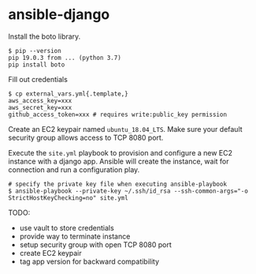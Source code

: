 # ansible-django

Install the boto library.
```
$ pip --version
pip 19.0.3 from ... (python 3.7)
pip install boto
```

Fill out credentials
```
$ cp external_vars.yml{.template,}
aws_access_key=xxx
aws_secret_key=xxx
github_access_token=xxx # requires write:public_key permission
```

Create an EC2 keypair named `ubuntu_18.04_LTS`.
Make sure your default security group allows access to TCP 8080 port.

Execute the `site.yml` playbook to provision and configure a new EC2 instance with a django app. Ansible will create the instance, wait for connection and run a configuration play.
```
# specify the private key file when executing ansible-playbook
$ ansible-playbook --private-key ~/.ssh/id_rsa --ssh-common-args="-o StrictHostKeyChecking=no" site.yml
```

TODO:
- use vault to store credentials
- provide way to terminate instance
- setup security group with open TCP 8080 port
- create EC2 keypair
- tag app version for backward compatibility
